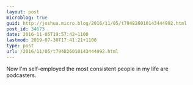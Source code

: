 ```yaml
---
layout: post
microblog: true
guid: http://joshua.micro.blog/2016/11/05/t794826010143444992.html
post_id: 34673
date: 2016-11-05T19:57:42+1100
lastmod: 2019-07-30T17:41:21+1100
type: post
url: /2016/11/05/t794826010143444992.html
---
```

Now I'm self-employed the most consistent people in my life are podcasters.

